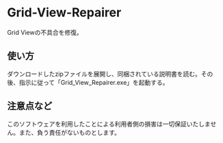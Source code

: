 # Grid-View-Repairer
Grid Viewの不具合を修復。  

## 使い方
ダウンロードしたzipファイルを展開し、同梱されている説明書を読む。その後、指示に従って「Grid_View_Repairer.exe」を起動する。  

## 注意点など
このソフトウェアを利用したことによる利用者側の損害は一切保証いたしません。また、負う責任がないものとします。
